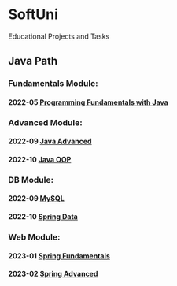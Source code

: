 # SoftUni
Educational Projects and Tasks 

## Java Path
### Fundamentals Module:
#### 2022-05 [Programming Fundamentals with Java](https://github.com/thrako/java_fundamentals)
### Advanced Module:
#### 2022-09 [Java Advanced](https://github.com/thrako/java_advanced)
#### 2022-10 [Java OOP]()
### DB Module:
#### 2022-09 [MySQL]()
#### 2022-10 [Spring Data]()
### Web Module:
#### 2023-01 [Spring Fundamentals]()
#### 2023-02 [Spring Advanced]()